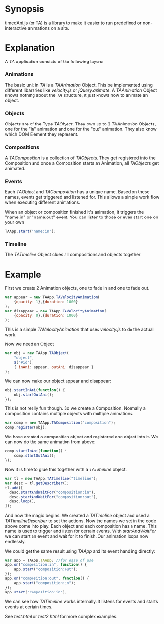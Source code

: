 # Synopsis

timedAni.js (or TA) is a library to make it easier to run predefined or non-interactive animations on a site.

# Explanation

A *TA* application consists of the following layers:

### Animations
The basic unit in *TA* is a *TAAnimation* Object. This be implemented using different libararies like *velocity.js* or *jQuery.animate*. A *TAAnimation* Object knows nothing about the *TA* structure, it just knows how to animate an object.

### Objects
Objects are of the Type *TAObject*. They own up to 2 *TAAnimation* Objects, one for the "in" animation and one for the "out" animation. They also know which DOM Element they represent.

### Compositions
A *TAComposition* is a collection of *TAObject*s. They get registered into the Composition and once a Composition starts an Animation, all *TAObject*s get animated.

### Events
Each *TAObject* and *TAComposition* has a unique name. Based on these names, events get triggered and listened for. This allows a simple work flow when executing different animations.

When an object or composition finished it's animation, it triggers the "name:in" or "name:out" event. You can listen to those or even start one on your own 
```Javascript
TAApp.start("name:in");
```
### Timeline
The *TATimeline* Object clues all compositions and objects together

# Example

First we create 2 Animation objects, one to fade in and one to fade out.
```Javascript
var appear = new TAApp.TAVelocityAnimation(
    {opacity: 1},{duration: 1000}
);
var disappear = new TAApp.TAVelocityAnimation(
    {opacity: 0},{duration: 1000}
);
```
This is a simple *TAVelocityAnimation* that uses *velocity.js* to do the actual work.

Now we need an Object
```Javascript
var obj = new TAApp.TAObject(
    "object",
    $("#id"),
    { inAni: appear, outAni: disappear }
);
```
We can now make our object appear and disappear:
```Javascript
obj.startInAni(function() {
    obj.startOutAni();
});
```
This is not really fun though. So we create a Composition. Normally a composition contains multiple objects with multiple animations.
```Javascript
var comp = new TAApp.TAComposition("composition");
comp.register(obj);
```
We have created a composition object and registered one object into it. We can now do the same animation from above:
```Javascript
comp.startInAni(function() {
    comp.startOutAni();
});
```
Now it is time to glue this together with a *TATimeline* object.
```Javascript
var tl = new TAApp.TATimeline("timeline");
var desc = tl.getDescriber();
tl.add([
  desc.startAndWaitFor("composition:in"),
  desc.startAndWaitFor("composition:out"),
  desc.loop(),
]);
```
And now the magic begins. We created a *TATimeline* object and used a *TATimelineDescriber* to set the actions. Now the names we set in the code above come into play. Each object and each composition has a name. This name is used to trigger and listen for certain events. With *startAndWaitFor* we can start an event and wait for it to finish. Our animation loops now endlessly.

We could get the same result using *TAApp* and its event handling directly:
```Javascript
var app = TAApp.TAApp; //for ease of use
app.on("composition:in", function() {
    app.start("composition:out");
});
app.on("composition:out", function() {
    app.start("composition:in");
});
app.start("composition:in");
```
We can see how *TATimeline* works internally. It listens for events and starts events at certain times.

See *test.html* or *test2.html* for more complex examples.